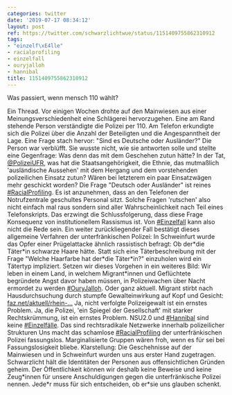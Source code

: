 ```yaml
---
categories: twitter
date: '2019-07-17 08:34:12'
layout: post
ref: https://twitter.com/schwarzlichtwue/status/1151409755862310912
tags:
- "einzelf\xE4lle"
- racialprofiling
- einzelfall
- ouryjalloh
- hannibal
title: 1151409755862310912
---
```

Was passiert, wenn mensch 110 wählt?



Ein Thread.
Vor einigen Wochen drohte auf den Mainwiesen aus einer Meinungsverschiedenheit eine Schlägerei hervorzugehen. Eine am Rand stehende Person verständigte die Polizei per 110.
Am Telefon erkundigte sich die Polizei über die Anzahl der Beteiligten und die Angespanntheit der Lage. Eine Frage stach hervor: "Sind es Deutsche oder Ausländer?"
Die Person war verblüfft. Sie wusste nicht, wie sie antworten solle und stellte eine Gegenfrage: Was denn das mit dem Geschehen zutun hätte?
In der Tat, [@PolizeiUFR](https://twitter.com/PolizeiUFR), was hat die Staatsangehörigkeit, die Ethnie, das mutmaßlich 'ausländische Aussehen' mit dem Hergang und dem vorstehenden  polizeilichen Einsatz zutun? Wären bei letzterem ein paar Einsatzwägen mehr geschickt worden?
Die Frage "Deutsch oder Ausländer" ist reines [#RacialProfiling](/t/racialprofiling). Es ist anzunehmen, dass an den Telefonen der Notrufzentrale geschultes Personal sitzt. Solche Fragen 'rutschen' also nicht einfach mal raus sondern sind aller Wahrscheinlichkeit nach Teil eines Telefonskripts.
Das erzwingt die Schlussfolgerung, dass diese Frage Konsequenz von institutionellem Rassismus ist.
Von [#Einzelfall](/t/einzelfall) kann also nicht die Rede sein. Ein weiter zurückliegender Fall bestätigt dieses allgemeine Verfahren der unterfränkischen Polizei: In Schweinfurt wurde das Opfer einer Prügelattacke ähnlich rassistisch befragt: Ob der\*die Täter\*in schwarze Haare hätte.
Statt sich eine Täterbeschreibung mit der Frage "Welche Haarfarbe hat der\*die Täter\*in?" einzuholen wird ein Tätertyp impliziert.
Setzen wir dieses Vorgehen in ein weiteres Bild: Wir leben in einem Land, in welchem Migrant\*innen und Geflüchtete begründete Angst davor haben müssen, in Polizeiwachen über Nacht ermordet zu werden [#OuryJalloh](/t/ouryjalloh).
Oder ganz aktuell. Migrant stirbt nach Hausdurchsuchung durch stumpfe Gewalteinwirkung auf Kopf und Gesicht: [faz.net/aktuell/rhein-…](https://www.faz.net/aktuell/rhein-main/region-und-hessen/mann-in-hattersheim-an-hirnschwellung-gestorben-16285951.html)
Ja, nicht verfolgte Polizeigewalt ist ein ernstes Problem. Ja, die Polizei, 'ein Spiegel der Gesellschaft' mit starker Rechtskrümmung, ist ein ernstes Problem. NSU2.0 und [#Hannibal](/t/hannibal) sind keine [#Einzelfälle](/t/einzelfälle). Das sind rechtsradikale Netzwerke innerhalb polizeilicher Strukturen
Uns macht das schamlose [#RacialProfiling](/t/racialprofiling) der unterfränkischen Polizei fassungslos. Marginalisierte Gruppen wären froh, wenn es für sei bei Fassungslosigkeit bliebe.
Klarstellung: Die Geschehnisse auf der Mainwiesen und in Schweinfurt wurden uns aus erster Hand zugetragen. Schwarzlicht hält die Identitäten der Personen aus offensichtlichen Gründen geheim.
Der Öffentlichkeit können wir deshalb keine Beweise und keine Zeug\*innen für unsere Anschuldigungen gegen die unterfränkische Polizei nennen. Jede\*r muss für sich entscheiden, ob er\*sie uns glauben schenkt.